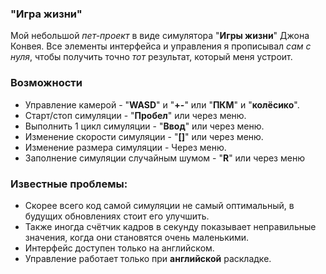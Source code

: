 ### "Игра жизни"
Мой небольшой _пет-проект_ в виде симулятора "**Игры жизни**" Джона Конвея.
Все элементы интерфейса и управления я прописывал _сам с нуля_, чтобы получить точно _тот_ результат, который меня устроит.

### Возможности
- Управление камерой - "**WASD**" и "**+-**" или "**ПКМ**" и "**колёсико**".
- Старт/стоп симуляции - "**Пробел**" или через меню.
- Выполнить 1 цикл симуляции - "**Ввод**" или через меню.
- Изменение скорости симуляции - "**[]**" или через меню.
- Изменение размера симуляции - Через меню.
- Заполнение симуляции случайным шумом - "**R**" или через меню

### Известные проблемы:
- Скорее всего код самой симуляции не самый оптимальный, в будущих обновлениях стоит его улучшить. 
- Также иногда счётчик кадров в секунду показывает неправильные значения, когда они становятся очень маленькими.
- Интерфейс доступен только на английском.
- Управление работает только при **английской** раскладке.
